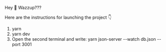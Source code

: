 Hey 👋 Wazzup???

Here are the instructions for launching the project 👇
1. yarn
2. yarn dev
3. Open the second terminal and write: yarn json-server --watch db.json --port 3001 
